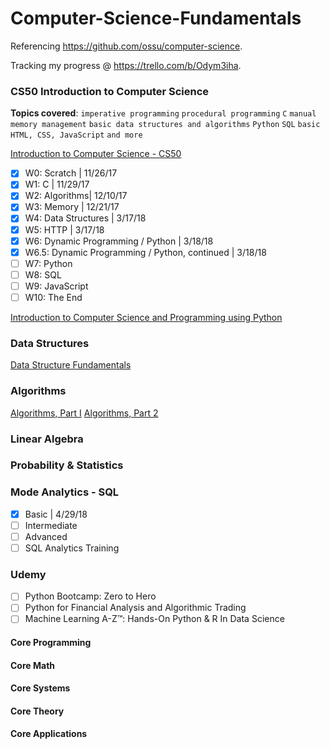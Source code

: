 # Computer-Science-Fundamentals

Referencing https://github.com/ossu/computer-science.

Tracking my progress @ https://trello.com/b/Odym3iha.

### CS50 Introduction to Computer Science

**Topics covered**:
`imperative programming`
`procedural programming`
`C`
`manual memory management`
`basic data structures and algorithms`
`Python`
`SQL`
`basic HTML, CSS, JavaScript`
`and more`

[Introduction to Computer Science - CS50](https://www.edx.org/course/introduction-computer-science-harvardx-cs50x#!)
- [x] W0: Scratch | 11/26/17
- [x] W1: C | 11/29/17
- [x] W2: Algorithms| 12/10/17
- [x] W3: Memory | 12/21/17
- [x] W4: Data Structures | 3/17/18
- [x] W5: HTTP | 3/17/18
- [x] W6: Dynamic Programming / Python | 3/18/18
- [x] W6.5: Dynamic Programming / Python, continued | 3/18/18
- [ ] W7: Python
- [ ] W8: SQL
- [ ] W9: JavaScript
- [ ] W10: The End

[Introduction to Computer Science and Programming using Python](https://www.edx.org/course/introduction-computer-science-mitx-6-00-1x-10)

### Data Structures
[Data Structure Fundamentals](https://www.edx.org/course/data-structures-fundamentals-uc-san-diegox-algs201x)

### Algorithms
[Algorithms, Part I](https://www.coursera.org/learn/algorithms-part1)
[Algorithms, Part 2](https://www.coursera.org/learn/algorithms-part2)

### Linear Algebra

### Probability & Statistics

### Mode Analytics - SQL
- [x] Basic | 4/29/18
- [ ] Intermediate
- [ ] Advanced
- [ ] SQL Analytics Training

### Udemy
- [ ] Python Bootcamp: Zero to Hero
- [ ] Python for Financial Analysis and Algorithmic Trading
- [ ] Machine Learning A-Z™: Hands-On Python & R In Data Science

#### Core Programming
#### Core Math
#### Core Systems
#### Core Theory
#### Core Applications

